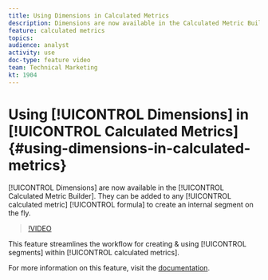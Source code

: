 ```yaml
---
title: Using Dimensions in Calculated Metrics
description: Dimensions are now available in the Calculated Metric Builder. They can be added to any calculated metric formula to create an internal segment on the fly.
feature: calculated metrics
topics: 
audience: analyst
activity: use
doc-type: feature video
team: Technical Marketing
kt: 1904
---
```


# Using [!UICONTROL Dimensions] in [!UICONTROL Calculated Metrics] {#using-dimensions-in-calculated-metrics}

[!UICONTROL Dimensions] are now available in the [!UICONTROL Calculated Metric Builder]. They can be added to any [!UICONTROL calculated metric] [!UICONTROL formula] to create an internal segment on the fly.

>[!VIDEO](https://video.tv.adobe.com/v/23723/?quality=12)

This feature streamlines the workflow for creating & using [!UICONTROL segments] within [!UICONTROL calculated metrics].

For more information on this feature, visit the [documentation](https://marketing.adobe.com/resources/help/en_US/analytics/calcmetrics/cm_build_metrics.html).
